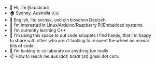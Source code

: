 - 👋 Hi, I’m @ausbradr
- 🏠 Sydney, Australia 🇦🇺
- 👄 English, lite svensk, und ein bisschen Deutsch
- 👀 I’m interested in Linux/Arduino/Raspberry Pi/Embedded systems.
- 🌱 I’m currently learning C++
- 💾 I'm using this space to put code snippets I find handy, that I'm happy to share with other who aren't looking to reinvent the wheel on menial bits of code.
- 💞️ I’m looking to collaborate on anything fun really
- 📫 How to reach me aus (dot) bradr (at) gmail dot com. 


